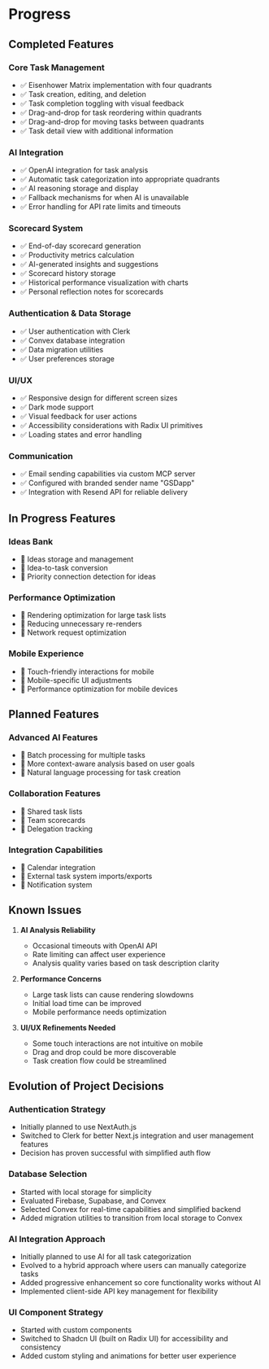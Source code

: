 # Progress

## Completed Features

### Core Task Management
- ✅ Eisenhower Matrix implementation with four quadrants
- ✅ Task creation, editing, and deletion
- ✅ Task completion toggling with visual feedback
- ✅ Drag-and-drop for task reordering within quadrants
- ✅ Drag-and-drop for moving tasks between quadrants
- ✅ Task detail view with additional information

### AI Integration
- ✅ OpenAI integration for task analysis
- ✅ Automatic task categorization into appropriate quadrants
- ✅ AI reasoning storage and display
- ✅ Fallback mechanisms for when AI is unavailable
- ✅ Error handling for API rate limits and timeouts

### Scorecard System
- ✅ End-of-day scorecard generation
- ✅ Productivity metrics calculation
- ✅ AI-generated insights and suggestions
- ✅ Scorecard history storage
- ✅ Historical performance visualization with charts
- ✅ Personal reflection notes for scorecards

### Authentication & Data Storage
- ✅ User authentication with Clerk
- ✅ Convex database integration
- ✅ Data migration utilities
- ✅ User preferences storage

### UI/UX
- ✅ Responsive design for different screen sizes
- ✅ Dark mode support
- ✅ Visual feedback for user actions
- ✅ Accessibility considerations with Radix UI primitives
- ✅ Loading states and error handling

### Communication
- ✅ Email sending capabilities via custom MCP server
- ✅ Configured with branded sender name "GSDapp"
- ✅ Integration with Resend API for reliable delivery

## In Progress Features

### Ideas Bank
- 🔄 Ideas storage and management
- 🔄 Idea-to-task conversion
- 🔄 Priority connection detection for ideas

### Performance Optimization
- 🔄 Rendering optimization for large task lists
- 🔄 Reducing unnecessary re-renders
- 🔄 Network request optimization

### Mobile Experience
- 🔄 Touch-friendly interactions for mobile
- 🔄 Mobile-specific UI adjustments
- 🔄 Performance optimization for mobile devices

## Planned Features

### Advanced AI Features
- 📝 Batch processing for multiple tasks
- 📝 More context-aware analysis based on user goals
- 📝 Natural language processing for task creation

### Collaboration Features
- 📝 Shared task lists
- 📝 Team scorecards
- 📝 Delegation tracking

### Integration Capabilities
- 📝 Calendar integration
- 📝 External task system imports/exports
- 📝 Notification system

## Known Issues

1. **AI Analysis Reliability**
   - Occasional timeouts with OpenAI API
   - Rate limiting can affect user experience
   - Analysis quality varies based on task description clarity

2. **Performance Concerns**
   - Large task lists can cause rendering slowdowns
   - Initial load time can be improved
   - Mobile performance needs optimization

3. **UI/UX Refinements Needed**
   - Some touch interactions are not intuitive on mobile
   - Drag and drop could be more discoverable
   - Task creation flow could be streamlined

## Evolution of Project Decisions

### Authentication Strategy
- Initially planned to use NextAuth.js
- Switched to Clerk for better Next.js integration and user management features
- Decision has proven successful with simplified auth flow

### Database Selection
- Started with local storage for simplicity
- Evaluated Firebase, Supabase, and Convex
- Selected Convex for real-time capabilities and simplified backend
- Added migration utilities to transition from local storage to Convex

### AI Integration Approach
- Initially planned to use AI for all task categorization
- Evolved to a hybrid approach where users can manually categorize tasks
- Added progressive enhancement so core functionality works without AI
- Implemented client-side API key management for flexibility

### UI Component Strategy
- Started with custom components
- Switched to Shadcn UI (built on Radix UI) for accessibility and consistency
- Added custom styling and animations for better user experience
